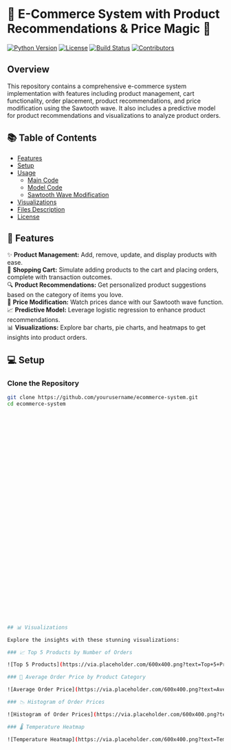# 🌟 E-Commerce System with Product Recommendations & Price Magic 🌟

[![Python Version](https://img.shields.io/badge/Python-3.8%2B-blue.svg)](https://www.python.org/)
[![License](https://img.shields.io/badge/License-MIT-green.svg)](LICENSE)
[![Build Status](https://img.shields.io/badge/Build-Passing-brightgreen.svg)](https://github.com/yourusername/ecommerce-system)
[![Contributors](https://img.shields.io/badge/Contributors-1-orange.svg)](https://github.com/yourusername/ecommerce-system/graphs/contributors)

## Overview
This repository contains a comprehensive e-commerce system implementation with features including product management, cart functionality, order placement, product recommendations, and price modification using the Sawtooth wave. It also includes a predictive model for product recommendations and visualizations to analyze product orders.

## 📚 Table of Contents

- [Features](#features)
- [Setup](#setup)
- [Usage](#usage)
  - [Main Code](#main-code)
  - [Model Code](#model-code)
  - [Sawtooth Wave Modification](#sawtooth-wave-modification)
- [Visualizations](#visualizations)
- [Files Description](#files-description)
- [License](#license)

## 🚀 Features

✨ **Product Management:** Add, remove, update, and display products with ease.  
🛒 **Shopping Cart:** Simulate adding products to the cart and placing orders, complete with transaction outcomes.  
🔍 **Product Recommendations:** Get personalized product suggestions based on the category of items you love.  
🔧 **Price Modification:** Watch prices dance with our Sawtooth wave function.  
📈 **Predictive Model:** Leverage logistic regression to enhance product recommendations.  
📊 **Visualizations:** Explore bar charts, pie charts, and heatmaps to get insights into product orders.

## 💻 Setup

### Clone the Repository
```bash
git clone https://github.com/yourusername/ecommerce-system.git
cd ecommerce-system




































## 📊 Visualizations

Explore the insights with these stunning visualizations:

### 📈 Top 5 Products by Number of Orders

![Top 5 Products](https://via.placeholder.com/600x400.png?text=Top+5+Products+by+Number+of+Orders)

### 🥧 Average Order Price by Product Category

![Average Order Price](https://via.placeholder.com/600x400.png?text=Average+Order+Price+by+Product+Category)

### 📉 Histogram of Order Prices

![Histogram of Order Prices](https://via.placeholder.com/600x400.png?text=Histogram+of+Order+Prices)

### 🌡️ Temperature Heatmap

![Temperature Heatmap](https://via.placeholder.com/600x400.png?text=Temperature+Heatmap)
